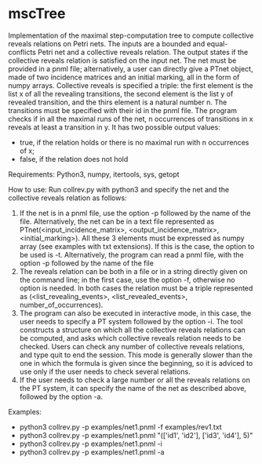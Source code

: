 # mscTree

Implementation of the maximal step-computation tree to compute collective reveals relations on Petri nets.
The inputs are a bounded and equal-conflicts Petri net and a collective reveals relation.
The output states if the collective reveals relation is satisfied on the input net.
The net must be provided in a pnml file; alternatively, a user can directly give a PTnet object,
made of two incidence matrices and an initial marking, all in the form of numpy arrays.
Collective reveals is specified a triple: the first element is the list x of all the revealing transitions,
the second element is the list y of revealed transition, and the thirs element is a natural number n.
The transitions must be specified with their id in the pnml file.
The program checks if in all the maximal runs of the net, n occurrences of transitions in x reveals at least 
a transition in y.
It has two possible output values: 
- true, if the relation holds or there is no maximal run with n occurrences of x; 
- false, if the relation does not hold

Requirements:
Python3, numpy, itertools, sys, getopt

How to use:
Run collrev.py with python3 and specify the net and the collective reveals relation as follows:
1. If the net is in a pnml file, use the option -p followed by the name of the file.
Alternatively, the net can be in a text file represented as PTnet(<input_incidence_matrix>, <output_incidence_matrix>, <initial_marking>).
All these 3 elements must be expressed as numpy array (see examples with txt extensions).
If this is the case, the option to be used is -t.
Alternatively, the program can read a pnml file, with the option -p followed by the name of the file
2. The reveals relation can be both in a file or in a string directly given on the command line;
in the first case, use the option -f, otherwise no option is needed.
In both cases the relation must be a triple represented as (<list_revealing_events>, <list_revealed_events>, number_of_occurrences).
3. The program can also be executed in interactive mode, in this case, the user needs to specify a PT system followed by the
option -i. The tool constructs a structure on which all the collective reveals relations can be computed, and asks
which collective reveals relation needs to be checked. Users can check any number of collective reveals relations, and type quit to
end the session. This mode is generally slower than the one in which the formula is given since the beginning, so it is adviced to
use only if the user needs to check several relations.
4. If the user needs to check a large number or all the reveals relations on the PT system, it can specify the name of the net as described above, 
followed by the option -a. 

Examples:
- python3 collrev.py -p examples/net1.pnml -f examples/rev1.txt
- python3 collrev.py -p examples/net1.pnml "(['id1', 'id2'], ['id3', 'id4'], 5)"
- python3 collrev.py -p examples/net1.pnml -i
- python3 collrev.py -p examples/net1.pnml -a
